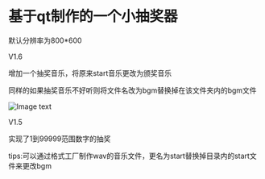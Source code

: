 # 基于qt制作的一个小抽奖器
默认分辨率为800*600

V1.6

增加一个抽奖音乐，将原来start音乐更改为颁奖音乐

同样的如果抽奖音乐不好听则将文件名改为bgm替换掉在该文件夹内的bgm文件

![Image text](https://github.com/tSupan/choujiangqi/blob/master/%E6%8F%8F%E8%BF%B0%E5%9B%BE/%E7%95%8C%E9%9D%A2.png)

V1.5

实现了1到99999范围数字的抽奖

tips:可以通过格式工厂制作wav的音乐文件，更名为start替换掉目录内的start文件来更改bgm
